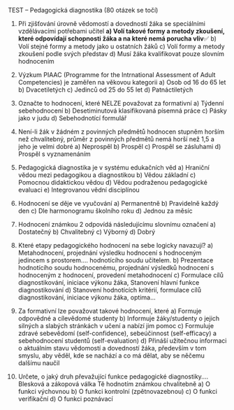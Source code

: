 TEST – Pedagogická diagnostika
(80 otázek se točí)
1.	Při zjišťování úrovně vědomostí a dovedností žáka se speciálními vzdělávacími potřebami učitel
**a)	Volí takové formy a metody zkoušení, které odpovídají schopnosti žáka a na které nemá porucha vliv**✅
b)	Volí stejné formy a metody jako u ostatních žáků
c)	Volí formy a metody zkoušení podle svých představ
d)	Musí žáka kvalifikovat pouze slovním hodnocením

2.	Výzkum PIAAC (Programme for the Intrnational Assessment of Adult Competencies) je zaměřen na věkovou kategorii
a)	Osob od 16 do 65 let
b)	Dvacetiletých
c)	Jedinců od 25 do 55 let
d)	Patnáctiletých

3.	Označte to hodnocení, které NELZE považovat za formativní
a)	Týdenní sebehodnocení
b)	Desetiminutová klasifikovaná písemná práce
c)	Pásky jako v judu
d)	Sebehodnotící formulář

4.	Není-li žák v žádném z povinných předmětů hodnocen stupněm horším než chvalitebný, průměr z povinných předmětů nemá horší než 1,5 a jeho je velmi dobré
a)	Neprospěl
b)	Prospěl
c)	Prospěl se zásluhami
d)	Prospěl s vyznamenáním

5.	Pedagogická diagnostika je v systému edukačních věd
a)	Hraniční vědou mezi pedagogikou a diagnostikou
b)	Vědou základní
c)	Pomocnou didaktickou vědou
d)	Vědou podraženou pedagogické evaluaci
e)	Integrovanou vědní disciplínou

6.	Hodnocení se děje ve vyučování
a)	Permanentně
b)	Pravidelně každý den
c)	Dle harmonogramu školního roku
d)	Jednou za měsíc

7.	Hodnocení známkou 2 odpovídá následujícímu slovnímu označení
a)	Dostatečný
b)	Chvalitebný 
c)	Výborný
d)	Dobrý

8.	Které etapy pedagogického hodnocení na sebe logicky navazují?
a)	Metahodnocení, projednání výsledku hodnocení s hodnoceným jedincem s prostorem…. hodnotícího soudu učitelem.
b)	Prezentace hodnotícího soudu hodnocenému, projednání výsledků hodnocení s hodnoceným z hodnocení, provedení metahodnocení
c)	Formulace cílů diagnostikování, iniciace výkonu žáka, Stanovení hlavní funkce diagnostikování
d)	Stanovení hodnotících kritérií, formulace cílů diagnostikování, iniciace výkonu žáka, optima…

9.	Za formativní lze považovat takové hodnocení, které
a)	Formuje odpovědné a cílevědomé studenty
b)	Informuje žáky/studenty o jejich silných a slabých stránkách v učení a nabízí jim pomoc
c)	Formuluje zdravé sebevědomí (self-confidence), sebeúčinnost (self-efficacy) a sebehodnocení studentů (self-evaluation)
d)	Přináší užitečnou informaci o aktuálním stavu vědomostí a dovedností žáka, především v tom smyslu, aby věděl, kde se nachází a co má dělat, aby se něčemu dalšímu naučil

10.	Určete, o jaký druh převažující funkce pedagogické diagnostiky…. Blesková a zákopová válka Tě hodnotím známkou chvalitebně
a)	O funkci výchovnou
b)	O funkci kontrolní (zpětnovazebnou)
c)	O funkci verifikační
d)	O funkci poznávací







 
